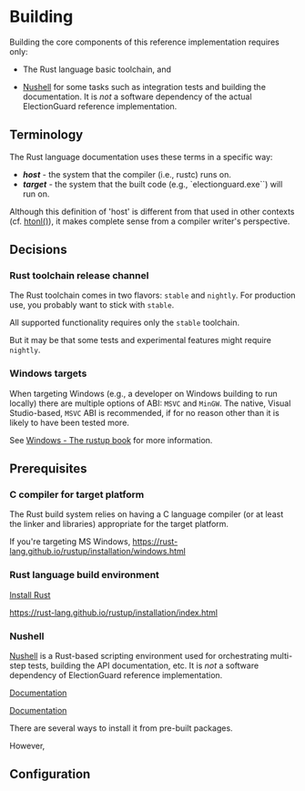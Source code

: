 # Building

Building the core components of this reference implementation requires only:

* The Rust language basic toolchain, and

* [Nushell](https://nushell.sh) for some tasks such as integration tests
and building the documentation. It is *not* a software dependency of the
actual ElectionGuard reference implementation.

## Terminology

The Rust language documentation uses these terms in a specific way:

* ***host*** - the system that the compiler (i.e., rustc) runs on.
* ***target*** - the system that the built code (e.g., `electionguard.exe``) will run on.

Although this definition of 'host' is different from that used in other contexts
(cf. [htonl()](https://pubs.opengroup.org/onlinepubs/9699919799/functions/htonl.html)),
it makes complete sense from a compiler writer's perspective.

## Decisions

### Rust toolchain release channel

The Rust toolchain comes in two flavors: `stable` and `nightly`. For production use,
you probably want to stick with `stable`.

All supported functionality requires only the `stable` toolchain.

But it may be that some tests and experimental features might require `nightly`.

### Windows targets

When targeting Windows (e.g., a developer on Windows building to run locally) there
are multiple options of ABI: `MSVC` and `MinGW`. The native, Visual Studio-based, `MSVC`
ABI is recommended, if for no reason other than it is likely to have been tested more.

See [Windows - The rustup book](https://rust-lang.github.io/rustup/installation/windows.html)
for more information.

## Prerequisites

### C compiler for target platform

The Rust build system relies on having a C language compiler (or at least the linker
and libraries) appropriate for the target platform.

If you're targeting MS Windows, 
https://rust-lang.github.io/rustup/installation/windows.html

### Rust language build environment

[Install Rust](https://www.rust-lang.org/tools/install)

https://rust-lang.github.io/rustup/installation/index.html

### Nushell

[Nushell](https://nushell.sh) is a Rust-based scripting environment used for orchestrating multi-step tests, building the
API documentation, etc. It is *not* a software dependency of ElectionGuard reference implementation.

[Documentation](https://nushell.sh)

[Documentation](https://github.com/nushell/nushell)

There are several ways to install it from pre-built packages.

However, 

## Configuration

